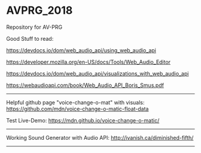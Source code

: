 # AVPRG_2018
Repository for AV-PRG


Good Stuff to read:

  https://devdocs.io/dom/web_audio_api/using_web_audio_api
  
  https://developer.mozilla.org/en-US/docs/Tools/Web_Audio_Editor
  
  https://devdocs.io/dom/web_audio_api/visualizations_with_web_audio_api
  
  https://webaudioapi.com/book/Web_Audio_API_Boris_Smus.pdf

_____________________

Helpful github page "voice-change-o-mat" with visuals:
https://github.com/mdn/voice-change-o-matic-float-data

Test Live-Demo:
https://mdn.github.io/voice-change-o-matic/

_____________________

Working Sound Generator with Audio API:
http://ivanish.ca/diminished-fifth/

_____________________
